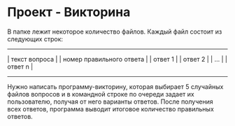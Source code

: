# Проект - Викторина

В папке лежит некоторое количество файлов. Каждый файл состоит из следующих строк:

 _______________________________
|   текст вопроса               |
|   номер правильного ответа    |
|   ответ 1                     |
|   ответ 2                     |
|   ...                         |
|   ответ n                     |
 _______________________________

Нужно написать программу-викторину, которая выбирает 5 случайных файлов вопросов и в командной строке по очереди задает их пользователю, получая от него варианты ответов. После получения всех ответов, программа выводит итоговое количество правильных ответов.

